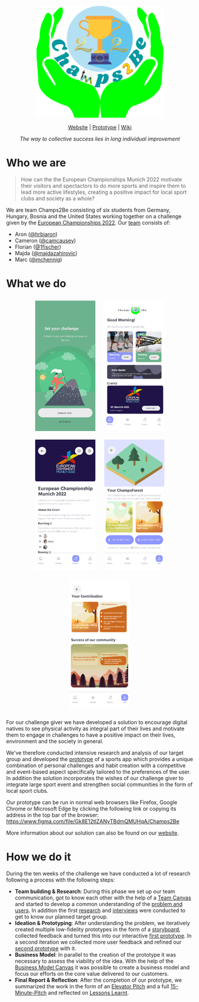<p align="center">
  <a href="https://gxc-int-innovation-challenge21.github.io/gxc-team-23/">
    <img src="https://github.com/gxc-int-innovation-challenge21/gxc-team-23/blob/72470f584390af980a085272c925e9d5d1933652/01%20-%20Team%20&%20Ideation/Champs2Be-Logo.png" alt="Team logo" height="300">
  </a>
<p align="middle"><a href="https://gxc-int-innovation-challenge21.github.io/gxc-team-23/">Website</a> | <a href="https://www.figma.com/file/Gk8E12tlZANyTBdmQMUHqA/Champs2Be">Prototype</a> | <a href="https://github.com/gxc-int-innovation-challenge21/gxc-team-23/wiki">Wiki</a></p>  
<p align="middle"><em>The way to collective success lies in long individual improvement</em></p>

</p>

# Who we are
> How can the the European Championships Munich 2022 motivate their visitors and spectactors to do more sports and inspire them to lead more active lifestyles, creating a positive impact for local sport clubs and society as a whole?
 
We are team Champs2Be consisting of six students from Germany, Hungary, Bosnia and the United States working together on a challenge given by the [European Championships 2022](https://www.europeanchampionships.com/2022munich). Our [team](https://github.com/gxc-int-innovation-challenge21/gxc-team-23/graphs/contributors) consists of:
* Aron ([@hrbiaron](https://github.com/hrbiaron))
* Cameron ([@camcausey](https://github.com/camcausey))
* Florian ([@1fischer](https://github.com/1fischer))
* Majda ([@majdazahirovic](https://github.com/majdazahirovic))
* Marc ([@mchennig](https://github.com/mchennig))

# What we do
<div align="center">
  <img src="https://github.com/gxc-int-innovation-challenge21/gxc-team-23/blob/0139fcc89b0dbc27ddfc1e255b127f94312aa548/03%20-%20Prototype/Sprint%202/Prototype-2_Challenge-Intro.png" height="350" alt="Challenge intro screen" style="margin: 10px" /> 
  <img src="https://github.com/gxc-int-innovation-challenge21/gxc-team-23/blob/0139fcc89b0dbc27ddfc1e255b127f94312aa548/03%20-%20Prototype/Sprint%202/Prototype-2_Home.png" height="350" alt="Home screen" style="margin: 10px"/> 
  <img src="https://github.com/gxc-int-innovation-challenge21/gxc-team-23/blob/0139fcc89b0dbc27ddfc1e255b127f94312aa548/03%20-%20Prototype/Sprint%202/Prototype-2_Event-Challenge.png" height="350" alt="Event challenge screen" style="margin: 10px"/> 
  <img src="https://github.com/gxc-int-innovation-challenge21/gxc-team-23/blob/12bcd62c23f12d5a166c6e0755b35078c0f2fffc/03%20-%20Prototype/Sprint%202/Prototype-2_ChampsForest.png" height="350" alt="Champsforest screen" style="margin: 10px" /> 
  <img src="https://github.com/gxc-int-innovation-challenge21/gxc-team-23/blob/12bcd62c23f12d5a166c6e0755b35078c0f2fffc/03%20-%20Prototype/Sprint%202/Prototype-2_Contribution.png" height="350" alt="Contribution screen" style="margin: 10px" /> 
</div>

For our challenge giver we have developed a solution to encourage digital natives to see physical activity as integral part of their lives and motivate them to engage in challenges to have a positive impact on their lives, environment and the society in general.

We've therefore conducted intensive research and analysis of our target group and developed the [prototype](https://www.figma.com/file/Gk8E12tlZANyTBdmQMUHqA/Champs2Be) of a sports app which provides a unique combination of personal challenges and habit creation with a competitive and event-based aspect specifically tailored to the preferences of the user. In addition the solution incorporates the wishes of our challenge giver to integrate large sport event and strengthen social communities in the form of local sport clubs.

Our prototype can be run in normal web browsers like Firefox, Google Chrome or Microsoft Edge by clicking the following link or copying its address in the top bar of the browser: https://www.figma.com/file/Gk8E12tlZANyTBdmQMUHqA/Champs2Be

More information about our solution can also be found on our [website](https://gxc-int-innovation-challenge21.github.io/gxc-team-23).

# How we do it
During the ten weeks of the challenge we have conducted a lot of research following a process with the following steps:

* **Team building & Research**: During this phase we set up our team communication, got to know each other with the help of a [Team Canvas](https://github.com/gxc-int-innovation-challenge21/gxc-team-23/wiki/Team-Canvas) and started to develop a common understanding of the [problem and users](https://github.com/gxc-int-innovation-challenge21/gxc-team-23/wiki/Empathy-Map-and-Problem-Statement). In addition the first [research](https://github.com/gxc-int-innovation-challenge21/gxc-team-23/wiki/Challenge-and-Problem-Research) and [interviews](https://github.com/gxc-int-innovation-challenge21/gxc-team-23/wiki/Conducted-Interviews) were conducted to get to know our planned target group. 
* **Ideation & Prototyping**: After understanding the problem, we iteratively created multiple low-fidelity prototypes in the form of a [storyboard](https://github.com/gxc-int-innovation-challenge21/gxc-team-23/wiki/Storyboard), collected feedback and turned this into our interactive [first prototype](https://github.com/gxc-int-innovation-challenge21/gxc-team-23/wiki/Sprint-1:-Prototype-App-Design). In a second iteration we collected more user feedback and refined our [second prototype](https://github.com/gxc-int-innovation-challenge21/gxc-team-23/wiki/Sprint-2:-Second-Prototype-Iteration) with it.
* **Business Model**: In parallel to the creation of the prototype it was necessary to assess the viability of the idea. With the help of the [Business Model Canvas](https://github.com/gxc-int-innovation-challenge21/gxc-team-23/wiki/Business-Model-Canvas) it was possible to create a business model and focus our efforts on the core value delivered to our customers.
* **Final Report & Reflection**: After the completion of our prototype, we summarized the work in the form of an [Elevator Pitch](https://github.com/gxc-int-innovation-challenge21/gxc-team-23/blob/main/05%20-%20Presentation%20%26%20Report/Elevetor-Pitch_PDF.pdf) and a full [15-Minute-Pitch](https://prezi.com/view/yCNgEl4Dc2LND4d6ShRo/) and reflected on [Lessons Learnt](https://github.com/gxc-int-innovation-challenge21/gxc-team-23/wiki/Team-Reflection).

